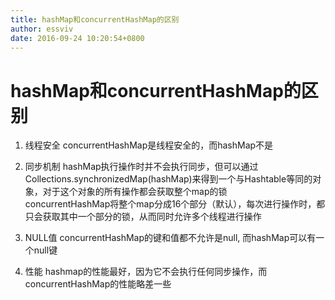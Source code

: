 ```yaml
---
title: hashMap和concurrentHashMap的区别
author: essviv
date: 2016-09-24 10:20:54+0800
---
```


# hashMap和concurrentHashMap的区别

1. 线程安全
concurrentHashMap是线程安全的，而hashMap不是

2. 同步机制
hashMap执行操作时并不会执行同步，但可以通过Collections.synchronizedMap(hashMap)来得到一个与Hashtable等同的对象，对于这个对象的所有操作都会获取整个map的锁<br>
concurrentHashMap将整个map分成16个部分（默认），每次进行操作时，都只会获取其中一个部分的锁，从而同时允许多个线程进行操作

3. NULL值
concurrentHashMap的键和值都不允许是null, 而hashMap可以有一个null键

4. 性能
hashmap的性能最好，因为它不会执行任何同步操作，而concurrentHashMap的性能略差一些